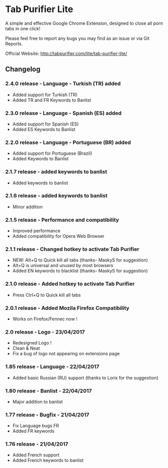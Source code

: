 # Tab Purifier Lite

A simple and effective Google Chrome Extension, designed to close all porn tabs in one click!

Please feel free to report any bugs you may find as an issue or via Git Reports.

Official Website: http://tabpurifier.com/lite/tab-purifier-lite/

## Changelog
### 2.4.0 release - Language - Turkish (TR) added
* Added support for Turkish (TR)
* Added TR and FR Keywords to Banlist

### 2.3.0 release - Language - Spanish (ES) added
* Added support for Spanish (ES)
* Added ES Keywords to Banlist

### 2.2.0 release - Language - Portuguese (BR) added
* Added support for Portuguese (Brazil)
* Added Keywords to Banlist

### 2.1.7 release - added keywords to banlist
* Added keywords to banlist

### 2.1.6 release - added keywords to banlist
* Minor addition

### 2.1.5 release - Performance and compatibility
* Improved performance
* Added compatibility for Opera Web Browser

### 2.1.1 release - Changed hotkey to activate Tab Purifier
* NEW: Alt+Q to Quick kill all tabs (thanks- MaskyS for suggestion)
* Alt+Q is universal and unused by most browsers
* Added EN keywords to blacklist (thanks- MaskyS for suggestion)

### 2.1.0 release - Added hotkey to activate Tab Purifier
* Press Ctrl+Q to Quick kill all tabs

### 2.0.1 release - Added Mozila Firefox Compatibility
* Works on Firefox/Fennec now !

### 2.0 release - Logo - 23/04/2017
* Redesigned Logo !
* Clean & Neat
* Fix a bug of logo not appearing on extensions page

### 1.85 release - Language - 22/04/2017
* Added basic Russian (RU) support (thanks to Lorix for the suggestion)

### 1.80 release - Banlist - 22/04/2017
* Major addition to banlist

### 1.77 release - Bugfix - 21/04/2017
* Fix Language bugs FR
* Added FR keywords

### 1.76 release - 21/04/2017
* Added French support
* Added French keywords to banlist
